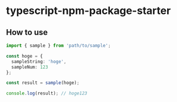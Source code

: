 # typescript-npm-package-starter

## How to use
```typescript
import { sample } from 'path/to/sample';

const hoge = {
  sampleString: 'hoge',
  sampleNum: 123
};

const result = sample(hoge);

console.log(result); // hoge123
```
